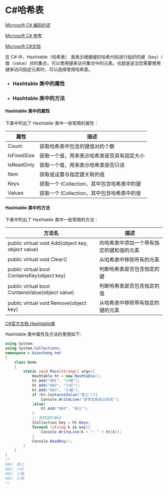 # C#哈希表

[Microsoft C# 编码约定](https://learn.microsoft.com/zh-cn/dotnet/csharp/fundamentals/coding-style/coding-conventions)

[Microsoft C# 参考](https://learn.microsoft.com/zh-cn/previous-versions/visualstudio/visual-studio-2012/618ayhy6(v=vs.110))

[Microsoft C#文档](https://learn.microsoft.com/zh-cn/dotnet/csharp/)

在 C# 中，Hashtable（哈希表） 类表示根据键的哈希代码进行组织的键（key）/值（value）对的集合，可以使用键来访问集合中的元素。也就是说当您需要使用键来访问指定元素时，可以选择使用哈希表。



- ### Hashtable 类中的属性

- ### Hashtable 类中的方法


> 

#### Hashtable 类中的属性

下表中列出了 Hashtable 类中一些常用的属性：

| 属性        | 描述                                       |
| ----------- | ------------------------------------------ |
| Count       | 获取哈希表中包含的键值对的个数             |
| IsFixedSize | 获取一个值，用来表示哈希表是否具有固定大小 |
| IsReadOnly  | 获取一个值，用来表示哈希表是否只读         |
| Item        | 获取或设置与指定键关联的值                 |
| Keys        | 获取一个 ICollection，其中包含哈希表中的键 |
| Values      | 获取一个 ICollection，其中包含哈希表中的值 |



#### Hashtable 类中的方法

下表中列出了 Hashtable 类中一些常用的方法：

| 方法名                                            | 描述                                     |
| ------------------------------------------------- | ---------------------------------------- |
| public virtual void Add(object key, object value) | 向哈希表中添加一个带有指定的键和值的元素 |
| public virtual void Clear()                       | 从哈希表中移除所有的元素                 |
| public virtual bool ContainsKey(object key)       | 判断哈希表是否包含指定的键               |
| public virtual bool ContainsValue(object value)   | 判断哈希表是否包含指定的值               |
| public virtual void Remove(object key)            | 从哈希表中移除带有指定的键的元素         |

[C#官方文档 Hashtable类](https://learn.microsoft.com/zh-cn/dotnet/api/system.collections.hashtable?view=net-5.0#properties)

 Hashtable 类中属性及方法的使用如下: 

```C#
using System;
using System.Collections;
namespace c.biancheng.net
{
    class Demo
    {
        static void Main(string[] args){
            Hashtable ht = new Hashtable();
            ht.Add("001", "小明");
            ht.Add("002", "小红");
            ht.Add("003", "小强");
            if (ht.ContainsValue("张三")){
                Console.WriteLine("该学生姓名以存在");
            }else{
                ht.Add("004", "张三");
            }
            // 获取键的集合
            ICollection key = ht.Keys;
            foreach (string k in key){
                Console.WriteLine(k + ": " + ht[k]);
            }
            Console.ReadKey();
        }
    }
}
/*
004: 张三
002: 小红
003: 小强
001: 小明
*/
```

